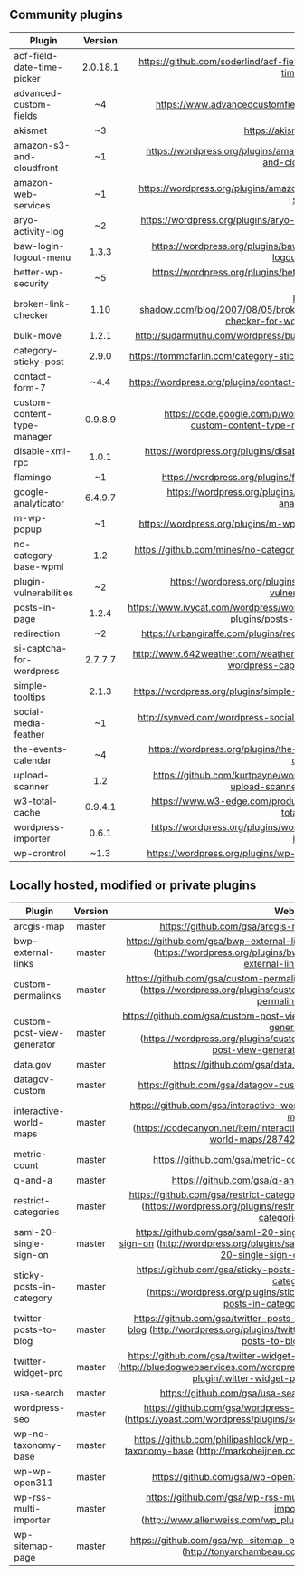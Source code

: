 ## Community plugins

| Plugin                        | Version       | Website  |
| ----------------------------- |:-------------:| --------:|
|acf-field-date-time-picker		|2.0.18.1		|https://github.com/soderlind/acf-field-date-time-picker|
|advanced-custom-fields		    |~4      		|https://www.advancedcustomfields.com/|
|akismet		                |~3      		|https://akismet.com/|
|amazon-s3-and-cloudfront		|~1      		|https://wordpress.org/plugins/amazon-s3-and-cloudfront/|
|amazon-web-services		    |~1      		|https://wordpress.org/plugins/amazon-web-services/|
|aryo-activity-log		        |~2      		|https://wordpress.org/plugins/aryo-activity-log/|
|baw-login-logout-menu		    |1.3.3   		|https://wordpress.org/plugins/baw-login-logout-menu/|
|better-wp-security		        |~5      		|https://wordpress.org/plugins/better-wp-security/|
|broken-link-checker		    |1.10    		|http://w-shadow.com/blog/2007/08/05/broken-link-checker-for-wordpress/|
|bulk-move		                |1.2.1   		|http://sudarmuthu.com/wordpress/bulk-move|
|category-sticky-post		    |2.9.0   		|https://tommcfarlin.com/category-sticky-post/|
|contact-form-7		            |~4.4    		|https://wordpress.org/plugins/contact-form-7/|
|custom-content-type-manager	|0.9.8.9 		|https://code.google.com/p/wordpress-custom-content-type-manager/|
|disable-xml-rpc		        |1.0.1   		|https://wordpress.org/plugins/disable-xml-rpc/|
|flamingo		                |~1      		|https://wordpress.org/plugins/flamingo/|
|google-analyticator		    |6.4.9.7 		|https://wordpress.org/plugins/google-analyticator/|
|m-wp-popup		                |~1      		|https://wordpress.org/plugins/m-wp-popup/|
|no-category-base-wpml		    |1.2     		|https://github.com/mines/no-category-base-wpml|
|plugin-vulnerabilities		    |~2      		|https://wordpress.org/plugins/plugin-vulnerabilities/|
|posts-in-page		            |1.2.4   		|https://www.ivycat.com/wordpress/wordpress-plugins/posts-in-page/|
|redirection		            |~2      		|https://urbangiraffe.com/plugins/redirection/|
|si-captcha-for-wordpress		|2.7.7.7 		|http://www.642weather.com/weather/scripts-wordpress-captcha.php|
|simple-tooltips		        |2.1.3   		|https://wordpress.org/plugins/simple-tooltips/|
|social-media-feather		    |~1      		|http://synved.com/wordpress-social-media-feather/|
|the-events-calendar		    |~4      		|https://wordpress.org/plugins/the-events-calendar/|
|upload-scanner		            |1.2     		|https://github.com/kurtpayne/wordpress-upload-scanner-plugin|
|w3-total-cache		            |0.9.4.1 		|https://www.w3-edge.com/products/w3-total-cache|
|wordpress-importer		        |0.6.1   		|https://wordpress.org/plugins/wordpress-importer/|
|wp-crontrol		            |~1.3    		|https://wordpress.org/plugins/wp-crontrol/|


## Locally hosted, modified or private plugins

| Plugin                    | Version   | Website  |
| ------------------------- |:---------:| --------------------------------:|
|arcgis-map		            |master  	|https://github.com/gsa/arcgis-map|
|bwp-external-links		    |master     |https://github.com/gsa/bwp-external-links		(https://wordpress.org/plugins/bwp-external-links/)|
|custom-permalinks		    |master     |https://github.com/gsa/custom-permalinks		(https://wordpress.org/plugins/custom-permalinks/)|
|custom-post-view-generator	|master     |https://github.com/gsa/custom-post-view-generator		(https://wordpress.org/plugins/custom-post-view-generator/)|
|data.gov                   |master     |https://github.com/gsa/data.gov
|datagov-custom		        |master  	|https://github.com/gsa/datagov-custom|
|interactive-world-maps		|master     |https://github.com/gsa/interactive-world-maps		(https://codecanyon.net/item/interactive-world-maps/2874264)|
|metric-count		        |master  	|https://github.com/gsa/metric-count|
|q-and-a		            |master  	|https://github.com/gsa/q-and-a|
|restrict-categories		|master     |https://github.com/gsa/restrict-categories		(https://wordpress.org/plugins/restrict-categories/)|
|saml-20-single-sign-on		|master     |https://github.com/gsa/saml-20-single-sign-on		(http://wordpress.org/plugins/saml-20-single-sign-on/)|
|sticky-posts-in-category	|master     |https://github.com/gsa/sticky-posts-in-category		(https://wordpress.org/plugins/sticky-posts-in-category/)|
|twitter-posts-to-blog		|master     |https://github.com/gsa/twitter-posts-to-blog		(http://wordpress.org/plugins/twitter-posts-to-blog/)|
|twitter-widget-pro		    |master     |https://github.com/gsa/twitter-widget-pro		(http://bluedogwebservices.com/wordpress-plugin/twitter-widget-pro/)|
|usa-search		            |master     |https://github.com/gsa/usa-search|
|wordpress-seo		        |master     |https://github.com/gsa/wordpress-seo		(https://yoast.com/wordpress/plugins/seo/)|
|wp-no-taxonomy-base		|master     |https://github.com/philipashlock/wp-no-taxonomy-base		(http://markoheijnen.com/)|
|wp-wp-open311		        |master     |https://github.com/gsa/wp-open311|
|wp-rss-multi-importer		|master     |https://github.com/gsa/wp-rss-multi-importer		(http://www.allenweiss.com/wp_plugin)|
|wp-sitemap-page		    |master     |https://github.com/gsa/wp-sitemap-page		(http://tonyarchambeau.com/)|